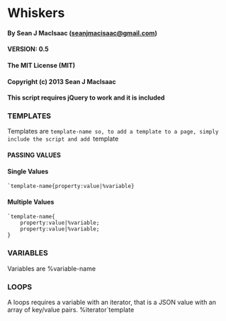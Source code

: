 # Whiskers
#### By Sean J MacIsaac (seanjmacisaac@gmail.com)
#### VERSION: 0.5

#### The MIT License (MIT)
#### Copyright (c) 2013 Sean J MacIsaac

#### This script requires jQuery to work and it is included

### TEMPLATES 
Templates are `template-name
so, to add a template to a page, simply include the script and add `template

#### PASSING VALUES
#### Single Values
    `template-name{property:value|%variable}
#### Multiple Values
    `template-name{
        property:value|%variable;
        property:value|%variable;
    }

### VARIABLES
Variables are %variable-name

### LOOPS
A loops requires a variable with an iterator, that is a JSON value with an array of key/value pairs.
%iterator`template
